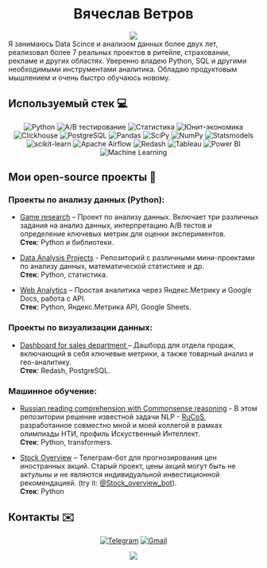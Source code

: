 
<!-- Name and Profession -->
<div align="center">

# Вячеслав Ветров

</div>

<div align="center">
  <picture>
    <source 
      srcset="https://readme-typing-svg.demolab.com?font=Montserrat&size=24&duration=4500&pause=4000&color=FFFFFF&center=true&width=470&lines=Middle Product Analyst"
      media="(prefers-color-scheme: dark)"
    />
    <source
      srcset="https://readme-typing-svg.demolab.com?font=Montserrat&size=24&duration=4500&pause=4000&color=000000&center=true&width=470&lines=Middle Product Analyst"
      media="(prefers-color-scheme: light), (prefers-color-scheme: no-preference)"
    />
  <img src="https://readme-typing-svg.demolab.com?font=Montserrat&size=24&duration=5000&pause=2000&color=FFFFFF&center=true&width=470&lines=Продуктовый Аналитик" />
  </picture>
  
</div>

<div>
Я занимаюсь Data Scince и анализом данных более двух лет, реализовал более 7 реальных проектов в ритейле, страховании, рекламе и других областях. Уверенно владею Python, SQL и другими необходимыми инструментами аналитика. Обладаю продуктовым мышлением и очень быстро обучаюсь новому.
</div>

<!-- Skills -->
## Используемый стек 💻

<div align="center">

![Python](https://img.shields.io/badge/-Python-0b163b?style=for-the-badge&logo=python)
![A/B тестирование](https://img.shields.io/badge/A/B%20тестирование-0b163b?style=for-the-badge)
![Статистика](https://img.shields.io/badge/Статистика-0b163b?style=for-the-badge)
![Юнит-экономика](https://img.shields.io/badge/Юнит--экономика-0b163b?style=for-the-badge)
![Clickhouse](https://img.shields.io/badge/-Clickhouse-0b163b?style=for-the-badge&logo=clickhouse)
![PostgreSQL](https://img.shields.io/badge/-PostgreSQL-0b163b?style=for-the-badge&logo=PostgreSQL&logoColor=white)
![Pandas](https://img.shields.io/badge/-Pandas-0b163b?style=for-the-badge&logo=Pandas)
![SciPy](https://img.shields.io/badge/-SciPy-0b163b?style=for-the-badge&logo=SciPy)
![NumPy](https://img.shields.io/badge/-NumPy-0b163b?style=for-the-badge&logo=NumPy)
![Statsmodels](https://img.shields.io/badge/Statsmodels-0b163b?style=for-the-badge&logo=Statsmodels)
![scikit-learn](https://img.shields.io/badge/scikit--learn-0b163b?style=for-the-badge&logo=scikit-learn)
![Apache Airflow](https://img.shields.io/badge/Apache%20Airflow-0b163b?style=for-the-badge&logo=Apache%20Airflow)
![Redash](https://img.shields.io/badge/Redash-0b163b?style=for-the-badge&logo=Redash)
![Tableau](https://img.shields.io/badge/Tableau-0b163b?style=for-the-badge&logo=Tableau)
![Power BI](https://img.shields.io/badge/Power%20BI-0b163b?style=for-the-badge&logo=PowerBI)
![Machine Learning](https://img.shields.io/badge/Machine%20Learning-0b163b?style=for-the-badge)
</div>

## Мои open-source проекты 💼
### Проекты по анализу данных (Python):
 - [Game research](https://nbviewer.jupyter.org/github/justlcoder/Game_Research/blob/main/analysis.ipynb) – Проект по анализу данных. Включает три различных задания на анализ данных, интерпретацию A/B тестов и определение ключевых метрик для оценки экспериментов.  <br/>
 **Стек**: Python и библиотеки.
 
 - [Data Analysis Projects](https://github.com/justlcoder/Data-analysis) - Репозиторий с различными мини-проектами по анализу данных, математической статистике и др. <br/>
 **Стек**: Python, статистика.
 
 - [Web Analytics](https://nbviewer.jupyter.org/github/justlcoder/Portfolio/blob/main/web_analytics.ipynb) – Простая аналитика через Яндекс.Метрику и Google Docs, работа с API. <br/>
 **Стек**: Python, Яндекс.Метрика API, Google Sheets.

### Проекты по визуализации данных:
 - [Dashboard for sales department
](http://redash.lab.karpov.courses/public/dashboards/f90cCFSN6DxHnHSyuB9iMQeQcVDoHw5DoOBxRs1r?org_slug=default) – Дашборд для отдела продаж, включающий в себя ключевые метрики, а также товарный анализ и гео-аналитику. <br/>
**Стек**: Redash, PostgreSQL.

### Машинное обучение:
 - [Russian reading comprehension with Commonsense reasoning](https://github.com/justlcoder/AI_nti) - В этом репозитории решение известной задачи NLP - [RuCoS](https://russiansuperglue.com/ru/tasks/task_info/RuCoS), разработанное совместно мной и моей коллегой в рамках олимпиады НТИ, профиль Искуственный Интеллект. <br/>
 **Стек**: Python, transformers.
 
 - [Stock Overview](https://github.com/justlcoder/Stock_Overview) – Телеграм-бот для прогнозирования цен иностранных акций. Старый проект, цены акций могут быть не актульны и не являются индивидуальной инвестиционной рекомендацией. (try it: [@Stock_overview_bot](https://t.me/Stock_overview_bot)). <br/>
 **Стек**: Python


 ## Контакты ✉️

<div align="center">

[![Telegram](https://img.shields.io/badge/Telegram-0b163b?style=for-the-badge&logo=telegram&logoColor=white)](https://t.me/vnvetrov)
[![Gmail](https://img.shields.io/badge/Gmail-0b163b?style=for-the-badge&logo=gmail&logoColor=red)](mailto:vvetrov.ds@gmail.com)

</div>

<!-- GitHub Stats -->
<div align="center">

<picture>
<source 
  srcset="https://github-readme-stats.vercel.app/api?username=justProductAnalyst&theme=algolia&show_icons=True&hide=issues,contribs"
  media="(prefers-color-scheme: dark)"
/>
<source
  srcset="https://github-readme-stats.vercel.app/api?username=justProductAnalyst&theme=default_repocard&show_icons=True&hide=issues,contribs"
  media="(prefers-color-scheme: light), (prefers-color-scheme: no-preference)"
/>
<img src="https://github-readme-stats.vercel.app/api?username=justProductAnalyst&theme=default_repocard&show_icons=True&hide=issues,contribs" />
</picture>

</div>
